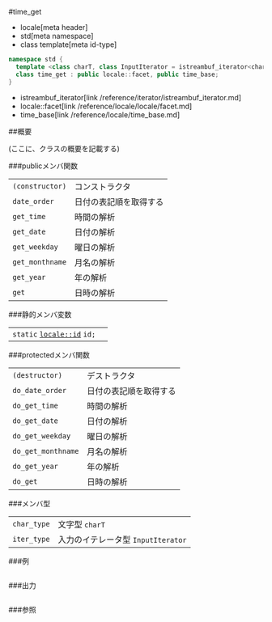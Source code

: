 #time_get
* locale[meta header]
* std[meta namespace]
* class template[meta id-type]

```cpp
namespace std {
  template <class charT, class InputIterator = istreambuf_iterator<charT> >
  class time_get : public locale::facet, public time_base;
}
```
* istreambuf_iterator[link /reference/iterator/istreambuf_iterator.md]
* locale::facet[link /reference/locale/locale/facet.md]
* time_base[link /reference/locale/time_base.md]

##概要

(ここに、クラスの概要を記載する)

###publicメンバ関数

| | |
|----------------------------|-----------------------------------|
| `(constructor)` | コンストラクタ |
| `date_order` | 日付の表記順を取得する |
| `get_time` | 時間の解析 |
| `get_date` | 日付の解析 |
| `get_weekday` | 曜日の解析 |
| `get_monthname` | 月名の解析 |
| `get_year` | 年の解析 |
| `get` | 日時の解析 |

###静的メンバ変数

| | |
|---------------------------------------------------------------------------------------------------------------------------------------------------------------------------------------------------------------------------------------------------------------|--|
| `static` [`locale::id`](/reference/locale/locale/id.md) `id;` |  |

###protectedメンバ関数

| | |
|-------------------------------|-----------------------------------|
| `(destructor)` | デストラクタ |
| `do_date_order` | 日付の表記順を取得する |
| `do_get_time` | 時間の解析 |
| `do_get_date` | 日付の解析 |
| `do_get_weekday` | 曜日の解析 |
| `do_get_monthname` | 月名の解析 |
| `do_get_year` | 年の解析 |
| `do_get` | 日時の解析 |

###メンバ型

| | |
|-----------------------------------------------------------------------|---------------------------------------------------------|
| `char_type` | 文字型 `charT` |
| `iter_type` | 入力のイテレータ型 `InputIterator` |

###例
```cpp
```

###出力
```
```

###参照
